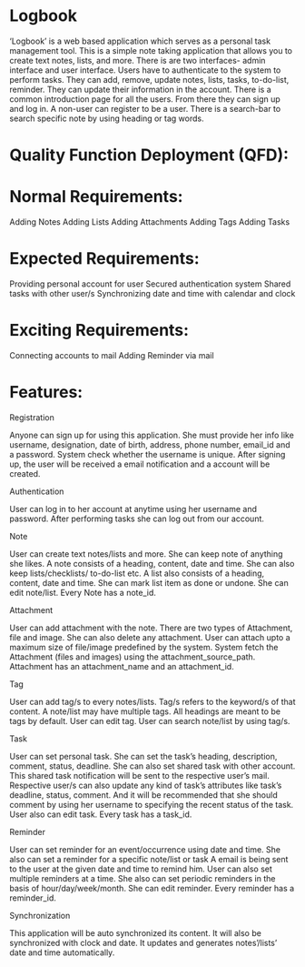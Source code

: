 # Logbook
‘Logbook’ is a web based application which serves as a personal task management tool. This is a simple note taking application that allows you to create text notes, lists, and more. There is are two interfaces- admin interface and user interface. Users have to authenticate to the system to perform tasks. They can add, remove, update notes, lists, tasks, to-do-list, reminder. They can update their information in the account. There is a common introduction page for all the users. From there they can sign up and log in. A non-user can register to be a user. There is a search-bar to search specific note by using heading or tag words.

# Quality Function Deployment (QFD):

# Normal Requirements:

Adding Notes
Adding Lists
Adding Attachments 
Adding Tags
Adding Tasks


# Expected Requirements:

Providing personal account for user
Secured authentication system
Shared tasks with other user/s
Synchronizing date and time with calendar and clock

# Exciting Requirements: 

Connecting accounts to mail
Adding Reminder via mail 

# Features: 

Registration

Anyone can sign up for using this application. She must provide her info like username, designation, date of birth, address, phone number, email_id and a password. System check whether the username is unique. After signing up, the user will be received a email notification and a account will be created. 

Authentication

User can log in to her account at anytime using her username and password. After performing tasks she can log out from our account.


Note

User can create text notes/lists and more. She can keep note of anything she likes. A note consists of a heading, content, date and time. She can also keep lists/checklists/ to-do-list etc. A list also consists of a heading, content, date and time. She can mark list item as done or undone. She can edit note/list. Every Note has a note_id. 

Attachment

User can add attachment with the note. There are two types of Attachment, file and image. She can also delete any attachment. User can attach upto a maximum size of file/image predefined by the system. System fetch the Attachment (files and images) using the attachment_source_path. Attachment has an attachment_name and an attachment_id. 

Tag

User can add tag/s to every notes/lists. Tag/s refers to the keyword/s of that content. A note/list may have multiple tags. All headings are meant to be tags by default. User can edit tag. User can search note/list by using tag/s. 

Task

User can set personal task. She can set the task’s heading, description, comment, status, deadline. She can also set shared task with other account. This shared task notification will be sent to the respective user’s mail. Respective user/s can also update any kind of task’s attributes like task’s deadline, status, comment. And it will be recommended that she should comment by using her username to specifying the recent status of the task. User also can edit task. Every task has a task_id.  

Reminder

User can set reminder for an event/occurrence using date and time. She also can set a reminder for a specific note/list or task A email is being sent to the user at the given date and time to remind him. User can also set multiple reminders at a time. She also can set periodic reminders in the basis of hour/day/week/month. She can edit reminder. Every reminder has a reminder_id. 

Synchronization

This application will be auto synchronized its content. It  will also be synchronized with clock and date. It updates and generates notes’/lists’ date and time automatically. 

